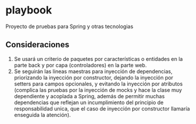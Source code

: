# playbook
Proyecto de pruebas para Spring y otras tecnologias

## Consideraciones
1. Se usará un criterio de paquetes por características o entidades en la parte back y por capa (controladores) en la parte web.
2. Se seguirán las lineas maestras para inyección de dependencias, priorizando la inyección por constructor, dejando la inyección por setters para campos opcionales, y evitando la inyección por atributos (complica las pruebas por la inyección de mocks y hace la clase muy dependiente y acoplada a Spring, además de permitir muchas dependencias que reflejan un incumplimiento del principio de responsabilidad unica, que el caso de inyección por constructor llamaría enseguida la atención).
